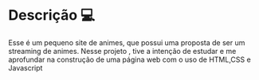 # Descrição 💻
Esse é um pequeno site de animes, que possui uma proposta de ser um streaming de animes. Nesse projeto , tive a intenção de estudar e me aprofundar na construção de uma página web com o uso de HTML,CSS e Javascript
